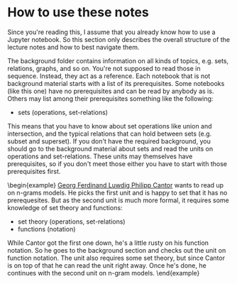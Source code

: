 # How to use these notes

Since you're reading this, I assume that you already know how to use a Jupyter notebook.
So this section only describes the overall structure of the lecture notes and how to best navigate them.

The background folder contains information on all kinds of topics, e.g. sets, relations, graphs, and so on.
You're not supposed to read those in sequence.
Instead, they act as a reference.
Each notebook that is not background material starts with a list of its prerequisites.
Some notebooks (like this one) have no prerequisites and can be read by anybody as is.
Others may list among their prerequisites something like the following:

- sets (operations, set-relations)

This means that you have to know about set operations like union and intersection, and the typical relations that can hold between sets (e.g. subset and superset).
If you don't have the required background, you should go to the background material about sets and read the units on operations and set-relations.
These units may themselves have prerequisites, so if you don't meet those either you have to start with those prerequisites first.

\begin{example}
[Georg Ferdinand Luwdig Philipp Cantor](https://en.wikipedia.org/wiki/Georg_Cantor)
wants to read up on n-grams models.
He picks the first unit and is happy to set that it has no prerequesites.
But as the second unit is much more formal, it requires some knowledge of set theory and functions:

<ul>
<li>set theory (operations, set-relations)</li>
<li>functions (notation)</li>
</ul>

While Cantor got the first one down, he's a little rusty on his function notation.
So he goes to the background section and checks out the unit on function notation.
The unit also requires some set theory, but since Cantor is on top of that he can read the unit right away.
Once he's done, he continues with the second unit on n-gram models.
\end{example}
